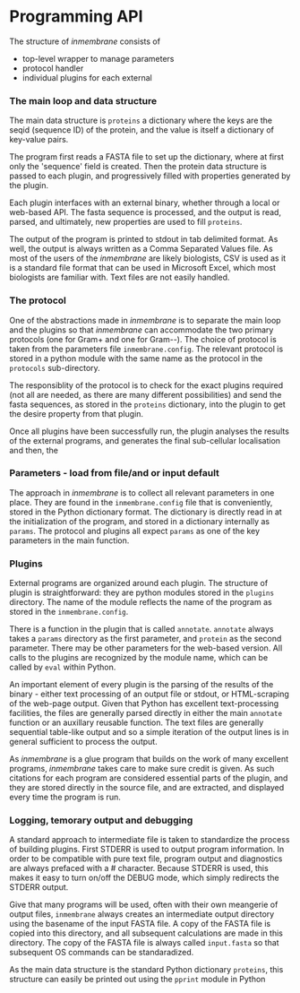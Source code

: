 # Programming API

The structure of _inmembrane_ consists of 

- top-level wrapper to manage parameters
- protocol handler
- individual plugins for each external

### The main loop and data structure

The main data structure is `proteins` a dictionary where the keys are the seqid (sequence ID) of the protein, and the value is itself a dictionary of key-value pairs. 

The program first reads a FASTA file to set up the dictionary, where at first only the 'sequence' field is created. Then the protein data structure is passed to each plugin, and progressively filled with properties generated by the plugin. 

Each plugin interfaces with an external binary, whether through a local or web-based API. The fasta sequence is processed, and the output is read, parsed, and ultimately, new properties are used to fill `proteins`.

The output of the program is printed to stdout in tab delimited format. As well, the output is always written as a Comma Separated Values file. As most of the users of the _inmembrane_ are likely biologists, CSV is used as it is a standard file format that can be used in Microsoft Excel, which most biologists are familiar with. Text files are not easily handled.


### The protocol

One of the abstractions made in _inmembrane_ is to separate the main loop and the plugins so that _inmembrane_ can accommodate the two primary protocols (one for Gram+ and one for Gram--). The choice of protocol is taken from the parameters file `inmembrane.config`. The relevant protocol is stored in a python module with the same name as the protocol in the `protocols` sub-directory.

The responsiblity of the protocol is to check for the exact plugins required (not all are needed, as there are many different possibilities) and send the fasta sequences, as stored in the `proteins` dictionary, into the plugin to get the desire property from that plugin.

Once all plugins have been successfully run, the plugin analyses the results of the external programs, and generates the final sub-cellular localisation and then, the 

### Parameters - load from file/and or input default

The approach in _inmembrane_ is to collect all relevant parameters in one place. They are found in the `inmembrane.config` file that is conveniently, stored in the Python dictionary format. The dictionary is directly read in at the initialization of the program, and stored in a dictionary internally as `params`. The protocol and plugins all expect `params` as one of the key parameters in the main function.

### Plugins

External programs are organized around each plugin. The structure of plugin is straightforward: they are python modules stored in the `plugins` directory. The name of the module reflects the name of the program as stored in the `inmembrane.config`. 

There is a function in the plugin that is called `annotate`. `annotate` always takes a `params` directory as the first parameter, and `protein` as the second parameter. There may be other parameters for the web-based version. All calls to the plugins are recognized by the module name, which can be called by `eval` within Python.

An important element of every plugin is the parsing of the results of the binary - either text processing of an output file or stdout, or HTML-scraping of the web-page output. Given that Python has excellent text-processing facilities, the files are generally parsed directly in either the main `annotate` function or an auxillary reusable function. The text files are generally sequential table-like output and so a simple iteration of the output lines is in general sufficient to process the output.

As _inmembrane_ is a glue program that builds on the work of many excellent programs, _inmembrane_ takes care to make sure credit is given. As such citations for each program are considered essential parts of the plugin, and they are stored directly in the source file, and are extracted, and displayed every time the program is run.

### Logging, temorary output and debugging

A standard approach to intermediate file is taken to standardize the process of building plugins. First STDERR is used to output program information. In order to be compatible with pure text file, program output and diagnostics are always prefaced with a # character. Because STDERR is used, this makes it easy to turn on/off the DEBUG mode, which simply redirects the STDERR output.

Give that many programs will be used, often with their own meangerie of output files, `inmembrane` always creates an intermediate output directory using the basename of the input FASTA file. A copy of the FASTA file is copied into this directory, and all subsequent calculations are made in this directory. The copy of the FASTA file is always called `input.fasta` so that subsequent OS commands can be standaradized.

As the main data structure is the standard Python dictionary `proteins`, this structure can easily be printed out using the `pprint` module in Python

